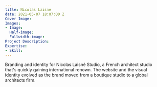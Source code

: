 ```yaml
---
title: Nicolas Laisne
date: 2021-05-07 18:07:00 Z
Cover Image: 
Images:
- Image: 
  Half-image: 
  Fullwidth-image: 
Project Description: 
Expertise:
- Skill: 
---
```


Branding and identity for Nicolas Laisné Studio, a French architect studio that's quickly gaining international renown. The website and the visual identity evolved as the brand moved from a boutique studio to a global architects firm. 